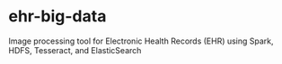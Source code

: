 # ehr-big-data
Image processing tool for Electronic Health Records (EHR) using Spark, HDFS, Tesseract, and ElasticSearch
